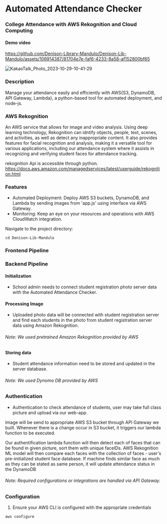 # Automated Attendance Checker



### College Attendance with AWS Rekognition and Cloud Computing
#### Demo video 
https://github.com/Denison-Library-Mandulo/Denison-Lib-Mandulo/assets/106914387/81704e7e-faf6-4233-8a58-af152800bf65



![KakaoTalk_Photo_2023-10-29-10-41-29](https://github.com/Denison-Library-Mandulo/Denison-Lib-Mandulo/assets/108073642/afce95e8-97fc-411d-8dd6-e357867667d8)



### Description
Manage your attendance easily and efficiently with AWS{S3, DynamoDB, API Gateway, Lambda}, a python-based tool for automated deployment, and node-js. 

### AWS Rekognition
An AWS service that allows for image and video analysis. Using deep learning technology, Rekognition can idntify objects, people, text, scenes, and activities, as well as detect any inappropriate content. It also provides features for facial recognition and analysis, making it a versatile tool for various applications, including our attendance system where it assists in recognizing and verifying student faces for attendance tracking. 

rekognition Api is accessible through python. https://docs.aws.amazon.com/managedservices/latest/userguide/rekognition.html 

### Features
* Automated Deployment: Deploy AWS S3 buckets, DynamoDB, and Lambda by sending images from 'app.js' using interface via AWS Gateway. 
* Monitoring: Keep an eye on your resources and operations with AWS CloudWatch integration.

Navigate to the project directory:
```
cd Denison-Lib-Mandulo
```

### Frontend Pipeline



### Backend Pipeline
#### Initialization
* School admin needs to connect student registration photo server data with the Automated Attendance Checker.

#### Processing Image
* Uploaded photo data will be connected with student registration server and find each students in the photo from student registration server data using Amazon Rekognition.
###### Note: We used pretrained Amazon Rekognition provided by AWS

#### Storing data
* Student attendance information need to be stored and updated in the server database.
###### Note: We used Dynomo DB provided by AWS 

### Authentication
* Authentication to check attendance of students, user may take full class picture and upload via our web-app.

 Image will be send to appropriate AWS S3 bucket through API Gateway we built. Whenever there is a change occur in S3 bucket, it triggers our lambda function to be executed.

 Our authentification lambda function will then detect each of faces that can be found in given picture, sort them with unique faceIDs. AWS Rekognition ML model will then compare each faces with the collection of faces - user's pre-initialized student face database. If machine finds similar face as much as they can be stated as same person, it will update attendance status in the DynamoDB  



###### Note: Required configurations or integrations are handled via API Gateway.

### Configuration
1. Ensure your AWS CLI is configured with the appropriate credentials
```
aws configure
```




